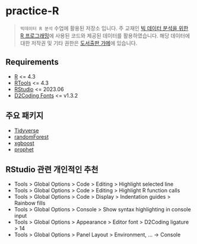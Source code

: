# practice-R

> `빅데이터 R 분석` 수업에 활용된 저장소 입니다. 주 교재인 [빅 데이터 분석을 위한 R 프로그래밍](https://www.aladin.co.kr/shop/wproduct.aspx?ItemId=243077630)에 사용된 코드와 제공된 데이터를 활용하였습니다. 해당 데이터에 대한 저작권 및 기타 권한은 [도서출판 가메](https://www.kame.co.kr/)에 있습니다.

## Requirements
- [R](https://www.r-project.org/) <= 4.3
- [RTools](https://cran.r-project.org/bin/windows/Rtools/) <= 4.3
- [RStudio](https://posit.co/products/open-source/rstudio/) <= 2023.06
- [D2Coding Fonts](https://github.com/naver/d2codingfont) <= v1.3.2

## 주요 패키지
- [Tidyverse](https://www.tidyverse.org/)
- [randomForest](https://cran.r-project.org/web/packages/randomForest/)
- [xgboost](https://cran.r-project.org/web/packages/xgboost/)
- [prophet](https://facebook.github.io/prophet/)

## RStudio 관련 개인적인 추천
- Tools > Global Options > Code > Editing > Highlight selected line
- Tools > Global Options > Code > Editing > Highlight R function calls
- Tools > Global Options > Code > Display > Indentation guides > Rainbow fills
- Tools > Global Options > Console > Show syntax highlighting in console input
- Tools > Global Options > Appearance > Editor font > D2Coding ligature > 14
- Tools > Global Options > Panel Layout > Environment, ... -> Console
